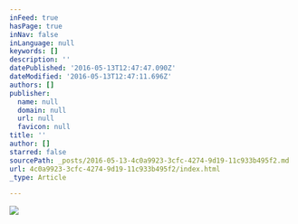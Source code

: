 ```yaml
---
inFeed: true
hasPage: true
inNav: false
inLanguage: null
keywords: []
description: ''
datePublished: '2016-05-13T12:47:47.090Z'
dateModified: '2016-05-13T12:47:11.696Z'
authors: []
publisher:
  name: null
  domain: null
  url: null
  favicon: null
title: ''
author: []
starred: false
sourcePath: _posts/2016-05-13-4c0a9923-3cfc-4274-9d19-11c933b495f2.md
url: 4c0a9923-3cfc-4274-9d19-11c933b495f2/index.html
_type: Article

---
```

![](https://the-grid-user-content.s3-us-west-2.amazonaws.com/a079bd38-654c-4183-9a66-118c92306986.jpg)